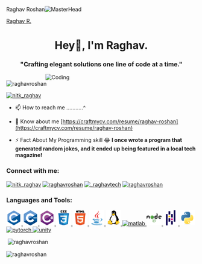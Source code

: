 Raghav Roshan![MasterHead](https://raw.githubusercontent.com/simon-zerisenay/simon-zerisenay/main/work.gif)
<div class="badge-base LI-profile-badge" data-locale="en_US" data-size="medium" data-theme="light" data-type="VERTICAL" data-vanity="raghavroshan" data-version="v1"><a class="badge-base__link LI-simple-link" href="https://in.linkedin.com/in/raghavroshan?trk=profile-badge">Raghav R.</a></div>
              
<h1 align="center">Hey👋, I'm Raghav.</h1>
<h3 align="center">"Crafting elegant solutions one line of code at a time."</h3>
<img align="right" alt="Coding" width="400" src="https://media1.tenor.com/images/6f255b66b47146150a6aa56e01486184/tenor.gif?itemid=17190101">

<p align="left"> <img src="https://komarev.com/ghpvc/?username=raghavroshan&label=Profile%20views&color=0e75b6&style=flat" alt="raghavroshan" /> </p>

<p align="left"> <a href="https://twitter.com/nitk_raghav" target="blank"><img src="https://img.shields.io/twitter/follow/nitk_raghav?logo=twitter&style=for-the-badge" alt="nitk_raghav" /></a> </p>

- 📫 How to reach me ...........^

- 📄 Know about me [https://craftmycv.com/resume/raghav-roshan](https://craftmycv.com/resume/raghav-roshan)

- ⚡ Fact About My Programming skill 😂 **I once wrote a program that generated random jokes, and it ended up being featured in a local tech magazine!**

<h3 align="left">Connect with me:</h3>
<p align="left">
<a href="https://twitter.com/nitk_raghav" target="blank"><img align="center" src="https://raw.githubusercontent.com/rahuldkjain/github-profile-readme-generator/master/src/images/icons/Social/twitter.svg" alt="nitk_raghav" height="30" width="40" /></a>
<a href="https://linkedin.com/in/raghavroshan" target="blank"><img align="center" src="https://raw.githubusercontent.com/rahuldkjain/github-profile-readme-generator/master/src/images/icons/Social/linked-in-alt.svg" alt="raghavroshan" height="30" width="40" /></a>
<a href="https://instagram.com/_raghavtech" target="blank"><img align="center" src="https://raw.githubusercontent.com/rahuldkjain/github-profile-readme-generator/master/src/images/icons/Social/instagram.svg" alt="_raghavtech" height="30" width="40" /></a>
<a href="https://www.codechef.com/users/raghavroshan" target="blank"><img align="center" src="https://cdn.jsdelivr.net/npm/simple-icons@3.1.0/icons/codechef.svg" alt="raghavroshan" height="30" width="40" /></a>
</p>

<h3 align="left">Languages and Tools:</h3>
<p align="left"> <a href="https://www.cprogramming.com/" target="_blank" rel="noreferrer"> <img src="https://raw.githubusercontent.com/devicons/devicon/master/icons/c/c-original.svg" alt="c" width="40" height="40"/> </a> <a href="https://www.w3schools.com/cpp/" target="_blank" rel="noreferrer"> <img src="https://raw.githubusercontent.com/devicons/devicon/master/icons/cplusplus/cplusplus-original.svg" alt="cplusplus" width="40" height="40"/> </a> <a href="https://www.w3schools.com/cs/" target="_blank" rel="noreferrer"> <img src="https://raw.githubusercontent.com/devicons/devicon/master/icons/csharp/csharp-original.svg" alt="csharp" width="40" height="40"/> </a> <a href="https://www.w3schools.com/css/" target="_blank" rel="noreferrer"> <img src="https://raw.githubusercontent.com/devicons/devicon/master/icons/css3/css3-original-wordmark.svg" alt="css3" width="40" height="40"/> </a> <a href="https://www.w3.org/html/" target="_blank" rel="noreferrer"> <img src="https://raw.githubusercontent.com/devicons/devicon/master/icons/html5/html5-original-wordmark.svg" alt="html5" width="40" height="40"/> </a> <a href="https://www.java.com" target="_blank" rel="noreferrer"> <img src="https://raw.githubusercontent.com/devicons/devicon/master/icons/java/java-original.svg" alt="java" width="40" height="40"/> </a> <a href="https://www.linux.org/" target="_blank" rel="noreferrer"> <img src="https://raw.githubusercontent.com/devicons/devicon/master/icons/linux/linux-original.svg" alt="linux" width="40" height="40"/> </a> <a href="https://www.mathworks.com/" target="_blank" rel="noreferrer"> <img src="https://upload.wikimedia.org/wikipedia/commons/2/21/Matlab_Logo.png" alt="matlab" width="40" height="40"/> </a> <a href="https://nodejs.org" target="_blank" rel="noreferrer"> <img src="https://raw.githubusercontent.com/devicons/devicon/master/icons/nodejs/nodejs-original-wordmark.svg" alt="nodejs" width="40" height="40"/> </a> <a href="https://pandas.pydata.org/" target="_blank" rel="noreferrer"> <img src="https://raw.githubusercontent.com/devicons/devicon/2ae2a900d2f041da66e950e4d48052658d850630/icons/pandas/pandas-original.svg" alt="pandas" width="40" height="40"/> </a> <a href="https://www.python.org" target="_blank" rel="noreferrer"> <img src="https://raw.githubusercontent.com/devicons/devicon/master/icons/python/python-original.svg" alt="python" width="40" height="40"/> </a> <a href="https://pytorch.org/" target="_blank" rel="noreferrer"> <img src="https://www.vectorlogo.zone/logos/pytorch/pytorch-icon.svg" alt="pytorch" width="40" height="40"/> </a> <a href="https://unity.com/" target="_blank" rel="noreferrer"> <img src="https://www.vectorlogo.zone/logos/unity3d/unity3d-icon.svg" alt="unity" width="40" height="40"/> </a> </p>

<p>&nbsp;<img align="center" src="https://github-readme-stats.vercel.app/api?username=raghavroshan&show_icons=true&locale=en" alt="raghavroshan" /></p>

<p><img align="center" src="https://github-readme-streak-stats.herokuapp.com/?user=raghavroshan&" alt="raghavroshan" /></p>
